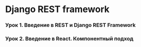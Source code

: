 # Django REST framework
### Урок 1. Введение в REST и Django REST Framework
### Урок 2. Введение в React. Компонентный подход
